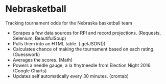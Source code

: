 # Nebrasketball
Tracking tournament odds for the Nebraska basketball team

- Scrapes a few data sources for RPI and record projections. (Requests, Selenium, BeautifulSoup)
- Pulls them into an HTML table. (.getJSON())
- Calculates chance of making the tournament based on each rating. (Guesswork)
- Averages the scores. (Math)
- Powers a needle gauge, a la #nytneedle from Election Night 2016. (Google Charts)
- Updates self automatically every 30 minutes. (crontab)
